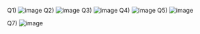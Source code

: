 Q1) ![image](https://github.com/RaoGhulam/pffall23/assets/142868044/49ac584e-0442-4cbb-b7c6-9dc3ab60a571)
Q2) ![image](https://github.com/RaoGhulam/pffall23/assets/142868044/18d60d13-42f6-40c8-b80e-d38f99d3c153)
Q3) ![image](https://github.com/RaoGhulam/pffall23/assets/142868044/e25f52ee-5816-4e75-b668-867ce7ac584d)
Q4) ![image](https://github.com/RaoGhulam/pffall23/assets/142868044/2d1ba7f9-d0ea-4e7a-aa9e-a350eb0fa9bb)
Q5) ![image](https://github.com/RaoGhulam/pffall23/assets/142868044/29b44182-7f2f-4602-9ace-1bfd554574d5)

Q7) ![image](https://github.com/RaoGhulam/pffall23/assets/142868044/6e645b04-b7d9-4fd1-9a36-9226ade23747)
